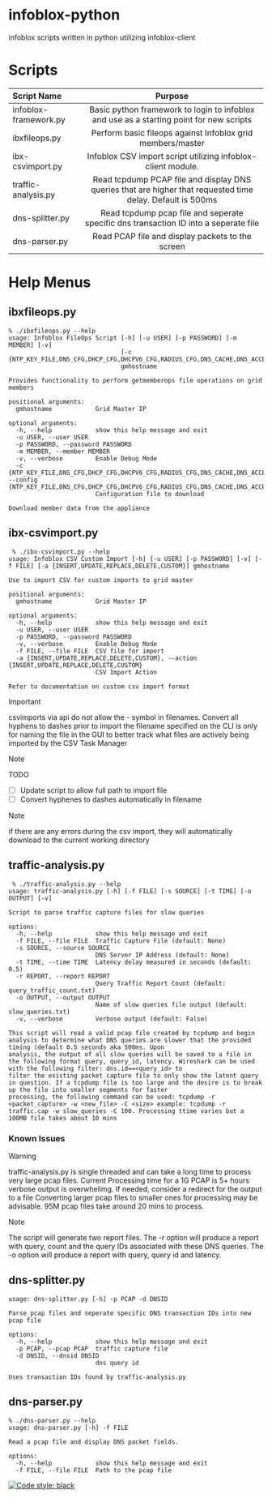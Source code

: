 # infoblox-python
infoblox scripts written in python utilizing infoblox-client

# Scripts
| Script Name | Purpose |
| :--- | :---: |
| infoblox-framework.py | Basic python framework to login to infoblox and use as a starting point for new scripts |
| ibxfileops.py | Perform basic fileops against Infoblox grid members/master |
| ibx-csvimport.py | Infoblox CSV import script utilizing infoblox-client module. |
| traffic-analysis.py | Read tcpdump PCAP file and display DNS queries that are higher that requested time delay. Default is 500ms | 
| dns-splitter.py | Read tcpdump pcap file and seperate specific dns transaction ID into a seperate file |
| dns-parser.py | Read PCAP file and display packets to the screen |

# Help Menus
## ibxfileops.py
```
% ./ibxfileops.py --help
usage: Infoblox FileOps Script [-h] [-u USER] [-p PASSWORD] [-m MEMBER] [-v]
                               [-c {NTP_KEY_FILE,DNS_CFG,DHCP_CFG,DHCPV6_CFG,RADIUS_CFG,DNS_CACHE,DNS_ACCEL_CACHE,DHCP_EXPERT_MODE_CFG,TRAFFIC_CAPTURE_FILE,DNS_STATS,DNS_RECURSING_CACHE}]
                               gmhostname

Provides functionality to perform getmemberops file operations on grid members

positional arguments:
  gmhostname            Grid Master IP

optional arguments:
  -h, --help            show this help message and exit
  -u USER, --user USER
  -p PASSWORD, --password PASSWORD
  -m MEMBER, --member MEMBER
  -v, --verbose         Enable Debug Mode
  -c {NTP_KEY_FILE,DNS_CFG,DHCP_CFG,DHCPV6_CFG,RADIUS_CFG,DNS_CACHE,DNS_ACCEL_CACHE,DHCP_EXPERT_MODE_CFG,TRAFFIC_CAPTURE_FILE,DNS_STATS,DNS_RECURSING_CACHE}, --config {NTP_KEY_FILE,DNS_CFG,DHCP_CFG,DHCPV6_CFG,RADIUS_CFG,DNS_CACHE,DNS_ACCEL_CACHE,DHCP_EXPERT_MODE_CFG,TRAFFIC_CAPTURE_FILE,DNS_STATS,DNS_RECURSING_CACHE}
                        Configuration file to download

Download member data from the appliance

```

## ibx-csvimport.py
```
 % ./ibx-csvimport.py --help
usage: Infoblox CSV Custom Import [-h] [-u USER] [-p PASSWORD] [-v] [-f FILE] [-a {INSERT,UPDATE,REPLACE,DELETE,CUSTOM}] gmhostname

Use to import CSV for custom imports to grid master

positional arguments:
  gmhostname            Grid Master IP

optional arguments:
  -h, --help            show this help message and exit
  -u USER, --user USER
  -p PASSWORD, --password PASSWORD
  -v, --verbose         Enable Debug Mode
  -f FILE, --file FILE  CSV file for import
  -a {INSERT,UPDATE,REPLACE,DELETE,CUSTOM}, --action {INSERT,UPDATE,REPLACE,DELETE,CUSTOM}
                        CSV Import Action

Refer to documentation on custom csv import format
```

> [!IMPORTANT]
> csvimports via api do not allow the - symbol in filenames. Convert all hyphens to dashes prior to import
> the filename specified on the CLI is only for naming the file in the GUI to better track what files are actively being imported by the CSV Task Manager

> [!NOTE]
> TODO
- [ ] Update script to allow full path to import file
- [ ] Convert hyphenes to dashes automatically in filename

> [!NOTE]
> if there are any errors during the csv import, they will automatically download to the current working directory

## traffic-analysis.py
```
 % ./traffic-analysis.py --help                                                                                
usage: traffic-analysis.py [-h] [-f FILE] [-s SOURCE] [-t TIME] [-o OUTPUT] [-v]

Script to parse traffic capture files for slow queries

options:
  -h, --help            show this help message and exit
  -f FILE, --file FILE  Traffic Capture File (default: None)
  -s SOURCE, --source SOURCE
                        DNS Server IP Address (default: None)
  -t TIME, --time TIME  Latency delay measured in seconds (default: 0.5)
  -r REPORT, --report REPORT
                        Query Traffic Report Count (default: query_traffic_count.txt)  
  -o OUTPUT, --output OUTPUT
                        Name of slow queries file output (default: slow_queries.txt)
  -v, --verbose         Verbose output (default: False)

This script will read a valid pcap file created by tcpdump and begin analysis to determine what DNS queries are slower that the provided timing (default 0.5 seconds aka 500ms. Upon
analysis, the output of all slow queries will be saved to a file in the following format query, query_id, latency. Wireshark can be used with the following filter: dns.id==<query_id> to
filter the existing packet capture file to only show the latent query in question. If a tcpdump file is too large and the desire is to break up the file into smaller segments for faster
processing, the following command can be used: tcpdump -r <packet_capture> -w <new_file> -C <size> example: tcpdump -r traffic.cap -w slow_queries -C 100. Processing ttime varies but a
100MB file takes about 10 mins

```
### Known Issues
> [!WARNING]
> traffic-analysis.py is single threaded and can take a long time to process very large pcap files. Current Processing time for a 1G PCAP is 5+ hours
> verbose output is overwhelimg. If needed, consider a redirect for the output to a file
> Converting larger pcap files to smaller ones for processing may be advisable. 95M pcap files take around 20 mins to process.

> [!NOTE]
> The script will generate two report files. The -r option will produce a report with query, count and the query IDs associated with these DNS queries.
> The -o option will produce a report with query, query id and latency. 

## dns-splitter.py
```
usage: dns-splitter.py [-h] -p PCAP -d DNSID

Parse pcap files and seperate specific DNS transaction IDs into new pcap file

options:
  -h, --help            show this help message and exit
  -p PCAP, --pcap PCAP  traffic capture file
  -d DNSID, --dnsid DNSID
                        dns query id

Uses transaction IDs found by traffic-analysis.py
```

## dns-parser.py
```
% ./dns-parser.py --help
usage: dns-parser.py [-h] -f FILE

Read a pcap file and display DNS packet fields.

options:
  -h, --help            show this help message and exit
  -f FILE, --file FILE  Path to the pcap file
```


[![Code style: black](https://img.shields.io/badge/code%20style-black-000000.svg)](https://github.com/psf/black)
